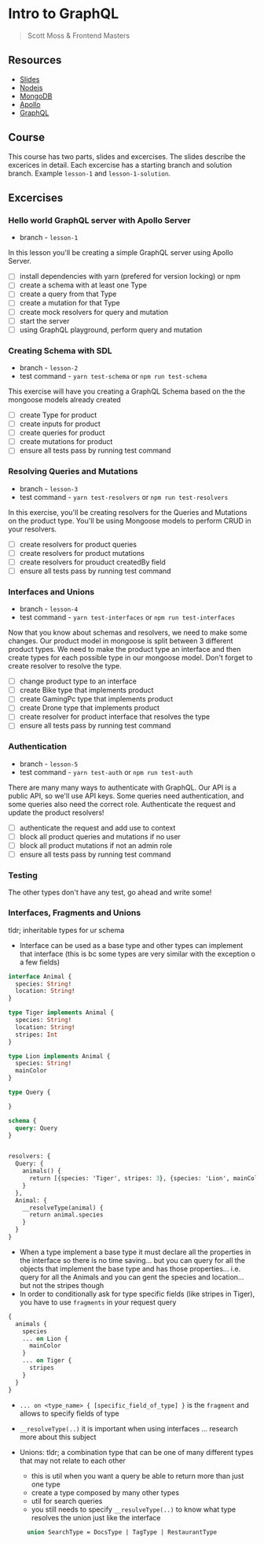 # Intro to GraphQL
> Scott Moss & Frontend Masters

## Resources
* [Slides](https://slides.com/scotups/intro-to-graphql)
* [Nodejs](https://nodejs.org/en/)
* [MongoDB](https://www.mongodb.com/)
* [Apollo](https://www.apollographql.com/docs/apollo-server/)
* [GraphQL](https://graphql.org/)

## Course
This course has two parts, slides and excercises. The slides describe the excerices in detail. Each excercise has a starting branch and solution branch. Example `lesson-1` and `lesson-1-solution`.
## Excercises
### Hello world GraphQL server with Apollo Server
* branch - `lesson-1`

In this lesson you'll be creating a simple GraphQL server using Apollo Server. 
- [ ] install dependencies with yarn (prefered for version locking) or npm
- [ ] create a schema with at least one Type
- [ ] create a query from that Type
- [ ] create a mutation for that Type
- [ ] create mock resolvers for query and mutation
- [ ] start the server
- [ ] using GraphQL playground, perform query and mutation

### Creating Schema with SDL
* branch - `lesson-2`
* test command - `yarn test-schema` or `npm run test-schema`

This exercise will have you creating a GraphQL Schema based on the the mongoose models already created
- [ ] create Type for product
- [ ] create inputs for product
- [ ] create queries for product
- [ ] create mutations for product
- [ ] ensure all tests pass by running test command

### Resolving Queries and Mutations
* branch - `lesson-3`
* test command - `yarn test-resolvers` or `npm run test-resolvers`

In this exercise, you'll be creating resolvers for the Queries and Mutations on the product type. You'll be using Mongoose models to perform CRUD in your resolvers.

- [ ] create resolvers for product queries
- [ ] create resolvers for product mutations
- [ ] create resolvers for prouduct createdBy field
- [ ] ensure all tests pass by running test command

### Interfaces and Unions
* branch - `lesson-4`
* test command - `yarn test-interfaces` or `npm run test-interfaces`

Now that you know about schemas and resolvers, we need to make some changes. Our product model in mongoose is split between 3 different product types. We need to make the product type an interface and then create types for each possible type in our mongoose model. Don't forget to create  resolver to resolve the type.

- [ ] change product type to an interface
- [ ] create Bike type that implements product
- [ ] create GamingPc type that implements product
- [ ] create Drone type that implements product
- [ ] create resolver for product interface that resolves the type
- [ ] ensure all tests pass by running test command

### Authentication
* branch - `lesson-5`
* test command - `yarn test-auth` or `npm run test-auth`

There are many many ways to authenticate with GraphQL. Our API is a public API, so we'll use API keys. Some queries need authentication, and some queries also need the correct role. Authenticate the request and update the product resolvers!

- [ ] authenticate the request and add use to context
- [ ] block all product queries and mutations if no user
- [ ] block all product mutations if not an admin role
- [ ] ensure all tests pass by running test command

### Testing
The other types don't have any test, go ahead and write some!


### Interfaces, Fragments and Unions

tldr; inheritable types for ur schema

- Interface can be used as a base type and other types can implement that interface (this is bc some types are very similar with the exception o a few fields)
```graphql
interface Animal {
  species: String!
  location: String!
}

type Tiger implements Animal {
  species: String!
  location: String!
  stripes: Int
}

type Lion implements Animal {
  species: String!
  mainColor
}

type Query {

}

schema {
  query: Query
}


resolvers: {
  Query: {
    animals() {
	  return [{species: 'Tiger', stripes: 3}, {species: 'Lion', mainColor: 'yellow'}]
	}
  },
  Animal: {
    __resolveType(animal) {
	  return animal.species
	}
  }
}
```
- When a type implement a base type it must declare all the properties in the interface so there is no time saving... but you can query for all the objects that implement the base type and has those properties... i.e. query for all the Animals and you can gent the species and location... but not the stripes though
- In order to conditionally ask for type specific fields (like stripes in Tiger), you have to use `fragments` in your request query
```graphql
{
  animals {
    species
	... on Lion {
	  mainColor
	}
	... on Tiger {
	  stripes
	}
  }
}
```
  - `... on <type_name> { [specific_field_of_type] }` is the `fragment` and allows to specify fields of type
  - `__resolveType(..)` it is important when using interfaces ... research more about this subject
  
  - Unions: tldr; a combination type that can be one of many different types that may not relate to each other
    - this is util when you want a query be able to return more than just one type
	- create a type composed by many other types
	- util for search queries
	- you still needs to specify `__resulveType(..)` to know what type resolves the union just like the interface
	```graphql
	  union SearchType = DocsType | TagType | RestaurantType
	```

